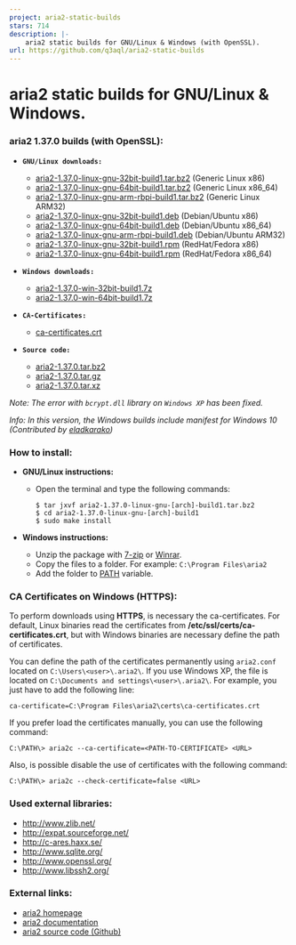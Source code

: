```yaml
---
project: aria2-static-builds
stars: 714
description: |-
    aria2 static builds for GNU/Linux & Windows (with OpenSSL). 
url: https://github.com/q3aql/aria2-static-builds
---
```


aria2 static builds for GNU/Linux & Windows.
============================================

### aria2 1.37.0 builds (with OpenSSL):

  * **`GNU/Linux downloads:`**
    * [aria2-1.37.0-linux-gnu-32bit-build1.tar.bz2](https://github.com/q3aql/aria2-static-builds/releases/download/v1.37.0/aria2-1.37.0-linux-gnu-32bit-build1.tar.bz2) (Generic Linux x86)
    * [aria2-1.37.0-linux-gnu-64bit-build1.tar.bz2](https://github.com/q3aql/aria2-static-builds/releases/download/v1.37.0/aria2-1.37.0-linux-gnu-64bit-build1.tar.bz2) (Generic Linux x86_64)
    * [aria2-1.37.0-linux-gnu-arm-rbpi-build1.tar.bz2](https://github.com/q3aql/aria2-static-builds/releases/download/v1.37.0/aria2-1.37.0-linux-gnu-arm-rbpi-build1.tar.bz2) (Generic Linux ARM32)
    * [aria2-1.37.0-linux-gnu-32bit-build1.deb](https://github.com/q3aql/aria2-static-builds/releases/download/v1.37.0/aria2-1.37.0-linux-gnu-32bit-build1.deb) (Debian/Ubuntu x86)
    * [aria2-1.37.0-linux-gnu-64bit-build1.deb](https://github.com/q3aql/aria2-static-builds/releases/download/v1.37.0/aria2-1.37.0-linux-gnu-64bit-build1.deb) (Debian/Ubuntu x86_64)
    * [aria2-1.37.0-linux-gnu-arm-rbpi-build1.deb](https://github.com/q3aql/aria2-static-builds/releases/download/v1.37.0/aria2-1.37.0-linux-gnu-arm-rbpi-build1.deb) (Debian/Ubuntu ARM32)
    * [aria2-1.37.0-linux-gnu-32bit-build1.rpm](https://github.com/q3aql/aria2-static-builds/releases/download/v1.37.0/aria2-1.37.0-linux-gnu-32bit-build1.rpm) (RedHat/Fedora x86)
    * [aria2-1.37.0-linux-gnu-64bit-build1.rpm](https://github.com/q3aql/aria2-static-builds/releases/download/v1.37.0/aria2-1.37.0-linux-gnu-64bit-build1.rpm) (RedHat/Fedora x86_64)

  * **`Windows downloads:`**
    * [aria2-1.37.0-win-32bit-build1.7z](https://github.com/q3aql/aria2-static-builds/releases/download/v1.37.0/aria2-1.37.0-win-32bit-build1.7z)
    * [aria2-1.37.0-win-64bit-build1.7z](https://github.com/q3aql/aria2-static-builds/releases/download/v1.37.0/aria2-1.37.0-win-64bit-build1.7z)

  * **`CA-Certificates:`**
    * [ca-certificates.crt](https://github.com/q3aql/aria2-static-builds/releases/download/v1.37.0/ca-certificates.crt)

  * **`Source code:`**
    * [aria2-1.37.0.tar.bz2](https://github.com/tatsuhiro-t/aria2/releases/download/release-1.37.0/aria2-1.37.0.tar.bz2)
    * [aria2-1.37.0.tar.gz](https://github.com/tatsuhiro-t/aria2/releases/download/release-1.37.0/aria2-1.37.0.tar.gz)
    * [aria2-1.37.0.tar.xz](https://github.com/tatsuhiro-t/aria2/releases/download/release-1.37.0/aria2-1.37.0.tar.xz)

_Note: The error with `bcrypt.dll` library on `Windows XP` has been fixed._

_Info: In this version, the Windows builds include manifest for Windows 10 (Contributed by [eladkarako](https://github.com/eladkarako))_

### How to install:

  * **GNU/Linux instructions:**
  
    * Open the terminal and type the following commands:
    
      ```shell
      $ tar jxvf aria2-1.37.0-linux-gnu-[arch]-build1.tar.bz2
      $ cd aria2-1.37.0-linux-gnu-[arch]-build1
      $ sudo make install
      ````

  * **Windows instructions:**
  
    * Unzip the package with [7-zip](http://www.7-zip.org/) or [Winrar](http://www.rarlab.com/).
    * Copy the files to a folder. For example: `C:\Program Files\aria2`
    * Add the folder to [PATH](https://www.google.es/search?q=add+folder+to+PATH+on+Windows) variable.

### CA Certificates on Windows (HTTPS):

To perform downloads using **HTTPS**, is necessary the ca-certificates. For default, Linux binaries read the certificates from **/etc/ssl/certs/ca-certificates.crt**, but with Windows binaries are necessary define the path of certificates.

You can define the path of the certificates permanently using `aria2.conf` located on `C:\Users\<user>\.aria2\`. If you use Windows XP, the file is located on `C:\Documents and settings\<user>\.aria2\`. For example, you just have to add the following line:

```shell
ca-certificate=C:\Program Files\aria2\certs\ca-certificates.crt
```

If you prefer load the certificates manually, you can use the following command:

```shell
C:\PATH\> aria2c --ca-certificate=<PATH-TO-CERTIFICATE> <URL>
```

Also, is possible disable the use of certificates with the following command:

```shell
C:\PATH\> aria2c --check-certificate=false <URL>
```

### Used external libraries:

  * http://www.zlib.net/
  * http://expat.sourceforge.net/
  * http://c-ares.haxx.se/
  * http://www.sqlite.org/
  * http://www.openssl.org/
  * http://www.libssh2.org/

### External links:

  * [aria2 homepage](https://aria2.github.io/)
  * [aria2 documentation](https://aria2.github.io/manual/en/html/)
  * [aria2 source code (Github)](https://github.com/aria2/aria2)

